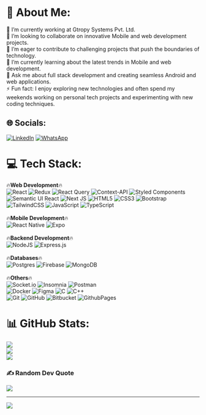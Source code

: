 # 💫 About Me:
🔭 I’m currently working at Gtropy Systems Pvt. Ltd.<br>👯 I’m looking to collaborate on innovative Mobile and web development projects.<br>🤝 I’m eager to contribute to challenging projects that push the boundaries of technology.<br>🌱 I’m currently learning about the latest trends in Mobile and web development.<br>💬 Ask me about full stack development and creating seamless Android and web applications.<br>⚡ Fun fact: I enjoy exploring new technologies and often spend my weekends working on personal tech projects and experimenting with new coding techniques.


## 🌐 Socials:
[![LinkedIn](https://img.shields.io/badge/LinkedIn-%230077B5.svg?logo=linkedin&logoColor=white)](https://www.linkedin.com/in/r-u-bharti-54ab921a3) [![WhatsApp](https://img.shields.io/badge/WhatsApp-%25D366.svg?logo=whatsapp&logoColor=white)](https://wa.me//918340441298) 

# 💻 Tech Stack:
🔥**Web Development**🔥<br/>
![React](https://img.shields.io/badge/react-%2320232a.svg?style=for-the-badge&logo=react&logoColor=%2361DAFB) 
![Redux](https://img.shields.io/badge/redux-%23593d88.svg?style=for-the-badge&logo=redux&logoColor=white) 
![React Query](https://img.shields.io/badge/-React%20Query-FF4154?style=for-the-badge&logo=react%20query&logoColor=white) 
![Context-API](https://img.shields.io/badge/Context--Api-000000?style=for-the-badge&logo=react) 
![Styled Components](https://img.shields.io/badge/styled--components-DB7093?style=for-the-badge&logo=styled-components&logoColor=white) 
![Semantic UI React](https://img.shields.io/badge/Semantic%20UI%20React-%2335BDB2.svg?style=for-the-badge&logo=SemanticUIReact&logoColor=white) 
![Next JS](https://img.shields.io/badge/Next-black?style=for-the-badge&logo=next.js&logoColor=white) 
![HTML5](https://img.shields.io/badge/html5-%23E34F26.svg?style=for-the-badge&logo=html5&logoColor=white) 
![CSS3](https://img.shields.io/badge/css3-%231572B6.svg?style=for-the-badge&logo=css3&logoColor=white) 
![Bootstrap](https://img.shields.io/badge/bootstrap-%238511FA.svg?style=for-the-badge&logo=bootstrap&logoColor=white) 
![TailwindCSS](https://img.shields.io/badge/tailwindcss-%2338B2AC.svg?style=for-the-badge&logo=tailwind-css&logoColor=white) 
![JavaScript](https://img.shields.io/badge/javascript-%23323330.svg?style=for-the-badge&logo=javascript&logoColor=%23F7DF1E) 
![TypeScript](https://img.shields.io/badge/typescript-%23007ACC.svg?style=for-the-badge&logo=typescript&logoColor=white) <br/> <br/>
🔥**Mobile Development**🔥<br/>
![React Native](https://img.shields.io/badge/react_native-%2320232a.svg?style=for-the-badge&logo=react&logoColor=%2361DAFB) 
![Expo](https://img.shields.io/badge/expo-1C1E24?style=for-the-badge&logo=expo&logoColor=#D04A37) <br/><br/>
🔥**Backend Development**🔥<br/>
![NodeJS](https://img.shields.io/badge/node.js-6DA55F?style=for-the-badge&logo=node.js&logoColor=white) 
![Express.js](https://img.shields.io/badge/express.js-%23404d59.svg?style=for-the-badge&logo=express&logoColor=%2361DAFB)  <br/><br/>
🔥**Databases**🔥<br/>
![Postgres](https://img.shields.io/badge/postgres-%23316192.svg?style=for-the-badge&logo=postgresql&logoColor=white) 
![Firebase](https://img.shields.io/badge/firebase-a08021?style=for-the-badge&logo=firebase&logoColor=ffcd34) 
![MongoDB](https://img.shields.io/badge/MongoDB-%234ea94b.svg?style=for-the-badge&logo=mongodb&logoColor=white) <br/><br/>
🔥**Others**🔥<br/>
![Socket.io](https://img.shields.io/badge/Socket.io-black?style=for-the-badge&logo=socket.io&badgeColor=010101)
![Insomnia](https://img.shields.io/badge/Insomnia-black?style=for-the-badge&logo=insomnia&logoColor=5849BE) 
![Postman](https://img.shields.io/badge/Postman-FF6C37?style=for-the-badge&logo=postman&logoColor=white)<br/>
![Docker](https://img.shields.io/badge/docker-%230db7ed.svg?style=for-the-badge&logo=docker&logoColor=white) 
![Figma](https://img.shields.io/badge/figma-%23F24E1E.svg?style=for-the-badge&logo=figma&logoColor=white) 
![C](https://img.shields.io/badge/c-%2300599C.svg?style=for-the-badge&logo=c&logoColor=white)
![C++](https://img.shields.io/badge/c++-%2300599C.svg?style=for-the-badge&logo=c%2B%2B&logoColor=white)  <br/>
![Git](https://img.shields.io/badge/git-%23F05033.svg?style=for-the-badge&logo=git&logoColor=white) 
![GitHub](https://img.shields.io/badge/github-%23121011.svg?style=for-the-badge&logo=github&logoColor=white) 
![Bitbucket](https://img.shields.io/badge/bitbucket-%230047B3.svg?style=for-the-badge&logo=bitbucket&logoColor=white) 
![GithubPages](https://img.shields.io/badge/github%20pages-121013?style=for-the-badge&logo=github&logoColor=white) 

# 📊 GitHub Stats:
![](https://github-readme-stats.vercel.app/api?username=R-U-Bharti&theme=dark&hide_border=false&include_all_commits=false&count_private=false)<br/>
![](https://github-readme-streak-stats.herokuapp.com/?user=R-U-Bharti&theme=dark&hide_border=false)<br/>
![](https://github-readme-stats.vercel.app/api/top-langs/?username=R-U-Bharti&theme=dark&hide_border=false&include_all_commits=false&count_private=false&layout=compact)

### ✍️ Random Dev Quote
![](https://quotes-github-readme.vercel.app/api?type=horizontal&theme=radical)

---
[![](https://visitcount.itsvg.in/api?id=R-U-Bharti&icon=0&color=0)](https://visitcount.itsvg.in)

<!-- Proudly created with GPRM ( https://gprm.itsvg.in ) -->

